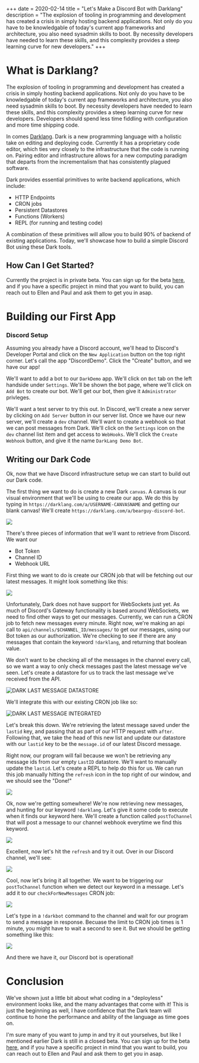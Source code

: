 +++
date = 2020-02-14
title = "Let's Make a Discord Bot with Darklang"
description = "The explosion of tooling in programming and development has created a crisis in simply hosting backend applications. Not only do you have to be knowledgable of today's current app frameworks and architecture, you also need sysadmin skills to boot. By necessity developers have needed to learn these skills, and this complexity provides a steep learning curve for new developers."
+++

# What is Darklang?

The explosion of tooling in programming and development has created a crisis in simply hosting backend applications.
Not only do you have to be knowledgable of today's current app frameworks and architecture, you also need sysadmin skills to boot. By necessity developers have needed to learn these skills, and this complexity provides a steep learning curve for new developers. Developers should spend less time fiddling with configuration and more time shipping code.

In comes [Darklang](https://darklang.com). Dark is a new programming language with a holistic take on editing and deploying code. Currently it has a proprietary code editor, which ties very closely to the infrastructure that the code is running on. Pairing editor and infrastructure allows for a new computing paradigm that departs from the incrementalism that has consistently plagued software.

Dark provides essential primitives to write backend applications, which include:
- HTTP Endpoints
- CRON jobs
- Persistent Datastores
- Functions (Workers)
- REPL (for running and testing code)

A combination of these primitives will allow you to build 90% of backend of existing applications. Today, we'll showcase how to build a simple Discord Bot using these Dark tools.

## How Can I Get Started?
Currently the project is in private beta. You can sign up for the beta [here](https://darklang.com/beta), and if you have a specific project in mind that you want to build, you can reach out to Ellen and Paul and ask them to get you in asap.

# Building our First App

### Discord Setup

Assuming you already have a Discord account, we'll head to Discord's Developer Portal and click on the `New Application` button on the top right corner. Let's call the app "DiscordDemo". Click the "Create" button, and we have our app!

We'll want to add a bot to our `DarkDemo` app. We'll click on `Bot` tab on the left handside under `Settings`. We'll be shown the bot page, where we'll click on `Add Bot` to create our bot. We'll get our bot, then give it `Administrator` privleges.

We'll want a test server to try this out. In Discord, we'll create a new server by clicking on `Add Server` button in our server list. Once we have our new server, we'll create a `dev` channel. We'll want to create a webhook so that we can post messages from Dark. We'll click on the `Settings` icon on the `dev` channel list item and get access to `WebHooks`. We'll click the `Create Webhook` button, and give it the name `DarkLang Demo Bot`.

## Writing our Dark Code

Ok, now that we have Discord infrastructure setup we can start to build out our Dark code.

The first thing we want to do is create a new Dark `canvas`. A canvas is our visual environment that we'll be using to create our app. We do this by typing in `https://darklang.com/a/USERNAME-CANVASNAME` and getting our blank canvas! We'll create `https://darklang.com/a/bearguy-discord-bot`.

![](dark_blank_canvas.png)

There's three pieces of information that we'll want to retrieve from Discord. We want our
- Bot Token
- Channel ID
- Webhook URL

First thing we want to do is create our CRON job that will be fetching out our latest messages. It might look something like this:

![](darklang_basic_cron.png)

Unfortunately, Dark does not have support for WebSockets just yet. As much of Discord's Gateway functionality is based around WebSockets, we need to find other ways to get our messages. Currently, we can run a CRON job to fetch new messages every minute. Right now, we're making an api call to `api/channels/$CHANNEL_ID/messages/` to get our messages, using our Bot token as our authorization. We're checking to see if there are any messages that contain the keyword `!darklang`, and returning that boolean value.

We don't want to be checking all of the messages in the channel every call, so we want a way to only check messages past the latest message we've seen. Let's create a datastore for us to track the last message we've received from the API.

![DARK LAST MESSAGE DATASTORE](darklang_lastmessage_db.png)

We'll integrate this with our existing CRON job like so:

![DARK LAST MESSAGE INTEGRATED](darklang_cron_db.png)

Let's break this down. We're retrieving the latest message saved under the `lastid` key, and passing that as part of our HTTP request with `after`. Following that, we take the head of this new list and update our datastore with our `lastid` key to be the `message.id` of our latest Discord message.

Right now, our program will fail because we won't be retrieving any message ids from our empty `LastID` datastore.
We'll want to manually update the `lastid`. Let's create a REPL to help do this for us. We can run this job manually hitting the `refresh` icon in the top right of our window, and we should see the "Done!"

![]('darklang_lastid_repl.png')

Ok, now we're getting somewhere! We're now retrieving new messages, and hunting for our keyword `!darklang`. Let's give it some code to execute when it finds our keyword here. We'll create a function called `postToChannel` that will post a message to our channel webhook everytime we find this keyword.

![]('darklang_post_function.png')

Excellent, now let's hit the `refresh` and try it out. Over in our Discord channel, we'll see:

![](discord_demo_message.png)

Cool, now let's bring it all together. We want to be triggering our `postToChannel` function when we detect our keyword in a message. Let's add it to our `checkForNewMessages` CRON job:

![](darklang_cron_with_function.png)


Let's type in a `!darkbot` command to the channel and wait for our program to send a message in response. Becuase the limit to CRON job times is 1 minute, you might have to wait a second to see it. But we should be getting something like this:

![](discord_whole_process.png)

And there we have it, our Discord bot is operational!

# Conclusion

We've shown just a little bit about what coding in a "deployless" environment looks like, and the many advantages that come with it! This is just the beginning as well, I have confidence that the Dark team will continue to hone the performance and ability of the language as time goes on.

I'm sure many of you want to jump in and try it out yourselves, but like I mentioned earlier Dark is still in a closed beta. You can sign up for the beta [here](https://darklang.com/beta), and if you have a specific project in mind that you want to build, you can reach out to Ellen and Paul and ask them to get you in asap.
